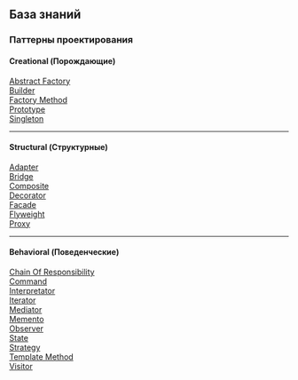 ## База знаний

### Паттерны проектирования

#### Creational (Порождающие)

[Abstract Factory](/patterns/Creational/AbstractFactory.md) <br />
[Builder](/patterns/Creational/Builder.md) <br />
[Factory Method](/patterns/Creational/FactoryMethod.md) <br />
[Prototype](/patterns/Creational/Prototype.md) <br />
[Singleton](/patterns/Creational/Singleton.md) <br />

---

#### Structural (Структурные)

[Adapter](/patterns/Structural/Adapter.md) <br />
[Bridge](/patterns/Structural/Bridge.md) <br />
[Composite](/patterns/Structural/Composite.md) <br />
[Decorator](/patterns/Structural/Decorator.md) <br />
[Facade](/patterns/Structural/Facade.md) <br />
[Flyweight](/patterns/Structural/Flyweight.md) <br />
[Proxy](/patterns/Structural/Proxy.md) <br />

---

#### Behavioral (Поведенческие)

[Chain Of Responsibility](/patterns/Behavioral/ChainOfResponsibility.md) <br />
[Command](/patterns/Behavioral/Command.md) <br />
[Interpretator](/patterns/Behavioral/Interpretator.md) <br />
[Iterator](/patterns/Behavioral/Iterator.md) <br />
[Mediator](/patterns/Behavioral/Mediator.md) <br />
[Memento](/patterns/Behavioral/Memento.md) <br />
[Observer](/patterns/Behavioral/Observer.md) <br />
[State](/patterns/Behavioral/State.md) <br />
[Strategy](/patterns/Behavioral/Strategy.md) <br />
[Template Method](/patterns/Behavioral/TemplateMethod.md) <br />
[Visitor](/patterns/Behavioral/Visitor.md) <br />